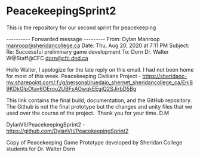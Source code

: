# PeacekeepingSprint2
This is the repository for our second sprint for peacekeeping

---------- Forwarded message ---------
From: Dylan Manroop <manroop@sheridancollege.ca>
Date: Thu, Aug 20, 2020 at 7:11 PM
Subject: Re: Successful preliminary game development
To: Dorn Dr. Walter W@Staff@CFC <dorn@cfc.dnd.ca>


Hello Walter,
I apologize for the late reply on this email. I had not been home for most of this week.
 Peacekeeping Civilians Project - https://sheridanc-my.sharepoint.com/:f:/g/personal/ruedajo_shernet_sheridancollege_ca/Enj89KDkGlpOtav6OErou2UBFsAOwqkEEgiQ2SJirbD5Bg

This link contains the final build, documentation, and the GitHub repository.
The Github is not the final prototype but the changes and unity files that we used over the course of the project. 
Thank you for your time.
D.M



DylanVII/PeacekeepingSprint2 - https://github.com/DylanVII/PeacekeepingSprint2

Copy of Peacekeeping Game Prototype developed by Sheridan College students for Dr. Walter Dorn
